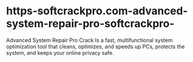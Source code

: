# https-softcrackpro.com-advanced-system-repair-pro-softcrackpro-
Advanced System Repair Pro Crack  Is a fast, multifunctional system optimization tool that cleans, optimizes, and speeds up PCs, protects the system, and keeps your online privacy safe.
